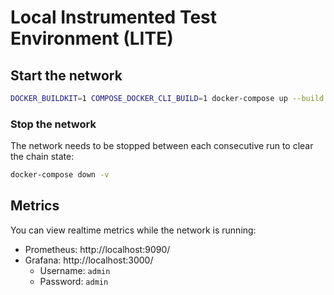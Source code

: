 # Local Instrumented Test Environment (LITE)

## Start the network

```sh
DOCKER_BUILDKIT=1 COMPOSE_DOCKER_CLI_BUILD=1 docker-compose up --build
```

### Stop the network

The network needs to be stopped between each consecutive run to clear the chain state:

```sh
docker-compose down -v
```

## Metrics

You can view realtime metrics while the network is running:

- Prometheus: http://localhost:9090/
- Grafana: http://localhost:3000/
  - Username: `admin`
  - Password: `admin`
